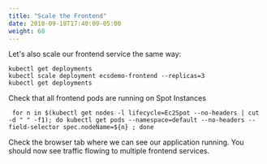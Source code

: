 ```yaml
---
title: "Scale the Frontend"
date: 2018-09-18T17:40:09-05:00
weight: 60
---
```


Let's also scale our frontend service the same way:
```
kubectl get deployments
kubectl scale deployment ecsdemo-frontend --replicas=3
kubectl get deployments
```

Check that all frontend pods are running on Spot Instances
```
 for n in $(kubectl get nodes -l lifecycle=Ec2Spot --no-headers | cut -d " " -f1); do kubectl get pods --namespace=default --no-headers --field-selector spec.nodeName=${n} ; done
```

Check the browser tab where we can see our application running. You should
now see traffic flowing to multiple frontend services.
